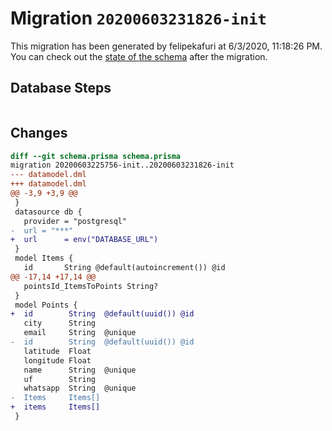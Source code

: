# Migration `20200603231826-init`

This migration has been generated by felipekafuri at 6/3/2020, 11:18:26 PM.
You can check out the [state of the schema](./schema.prisma) after the migration.

## Database Steps

```sql

```

## Changes

```diff
diff --git schema.prisma schema.prisma
migration 20200603225756-init..20200603231826-init
--- datamodel.dml
+++ datamodel.dml
@@ -3,9 +3,9 @@
 }
 datasource db {
   provider = "postgresql"
-  url = "***"
+  url      = env("DATABASE_URL")
 }
 model Items {
   id       String @default(autoincrement()) @id
@@ -17,14 +17,14 @@
   pointsId_ItemsToPoints String?
 }
 model Points {
+  id        String  @default(uuid()) @id
   city      String
   email     String  @unique
-  id        String  @default(uuid()) @id
   latitude  Float
   longitude Float
   name      String  @unique
   uf        String
   whatsapp  String  @unique
-  Items     Items[]
+  items     Items[]
 }
```


